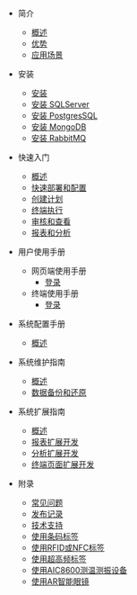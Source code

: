 * 简介
    * [概述](简介/概述.md)
    * [优势](简介/优势.md)
    * [应用场景](简介/应用场景.md)

* 安装
    * [安装](安装/安装.md)
    * [安装 SQLServer](安装/安装SQLServer.md)
    * [安装 PostgresSQL](安装/安装PostgresSQL.md)
    * [安装 MongoDB](安装/安装MongoDB.md)
    * [安装 RabbitMQ](安装/安装RabbitMQ.md)

* 快速入门
    * [概述](快速入门/概述.md)
    * [快速部署和配置](快速入门/快速部署和配置.md)
    * [创建计划](快速入门/创建计划.md)
    * [终端执行](快速入门/终端执行.md)
    * [审核和查看](快速入门/审核和查看.md)
    * [报表和分析](快速入门/报表和分析.md)

* 用户使用手册
    * 网页端使用手册
        * [登录](用户使用手册/网页端/登录.md)
    * 终端使用手册
        * [登录](用户使用手册/终端/登录.md)

* 系统配置手册
    * [概述](系统配置手册/概述.md)

* 系统维护指南
    * [概述](系统维护指南/概述.md)
    * [数据备份和还原](系统维护指南/数据备份和还原.md)

* 系统扩展指南
    * [概述](系统扩展指南/概述.md)
    * [报表扩展开发](系统扩展指南/报表扩展开发.md)
    * [分析扩展开发](系统扩展指南/分析扩展开发.md)
    * [终端页面扩展开发](系统扩展指南/终端页面扩展开发.md)

* 附录
    * [常见问题](附录/常见问题.md)
    * [发布记录](附录/发布记录.md)
    * [技术支持](附录/技术支持.md)
    * [使用条码标签](附录/使用条码标签.md)
    * [使用RFID或NFC标签](附录/使用RFID或NFC标签.md)
    * [使用超高频标签](附录/使用超高频标签.md)
    * [使用AIC8600测温测振设备](附录/使用AIC8600测温测振设备.md)
    * [使用AR智能眼镜](附录/使用AR智能眼镜.md)